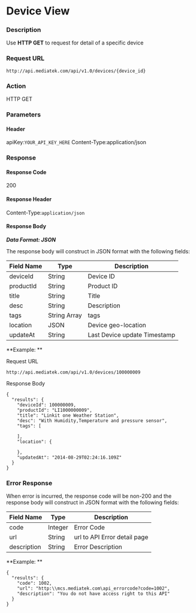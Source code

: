 # Device View

### Description

Use **HTTP GET** to request for detail of a specific device

### Request URL

```
http://api.mediatek.com/api/v1.0/devices/{device_id}
```

### Action
HTTP GET

### Parameters

#### Header

apiKey:`YOUR_API_KEY_HERE`
Content-Type:application/json

### Response

#### Response Code
200

#### Response Header

Content-Type:`application/json`
#### Response Body

***Data Format: JSON***

The response body will construct in JSON format with the following fields:

| Field Name | Type |Description|
| --- | --- | --- |
| deviceId | String | Device ID |
| productId | String | Product ID |
| title | String | Title |
| desc | String | Description |
| tags | String Array | tags |
| location | JSON | Device geo-location |
| updateAt | String | Last Device update Timestamp |

**Example: **

Request URL
```
http://api.mediatek.com/api/v1.0/devices/100000009
```
Response Body

```
{
  "results": {
    "deviceId": 100000009,
    "productId": "LI1000000009",
    "title": "Linkit one Weather Station",
    "desc": "With Humidity,Temperature and pressure sensor",
    "tags": [

    ],
    "location": {

    },
    "updatedAt": "2014-08-29T02:24:16.109Z"
  }
}
```

### Error Response

When error is incurred, the response code will be non-200 and the response body will construct in JSON format with the following fields:

| Field Name | Type |Description|
| --- | --- | --- |
| code | Integer | Error Code |
| url | String | url to API Error detail page |
| description | String | Error Description |

**Example: **
```
{
  "results": {
    "code": 1002,
    "url": "http:\\mcs.mediatek.com\api_errorcode?code=1002",
    "description": "You do not have access right to this API"
  }
}
```

